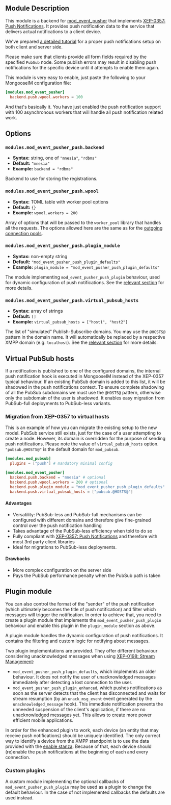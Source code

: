 ## Module Description

This module is a backend for [mod_event_pusher][] that implements
[XEP-0357: Push Notifications][XEP-0357].
It provides push notification data to the service that delivers actual notifications
to a client device.

We've prepared [a detailed tutorial][tutorial] for a proper push
notifications setup on both client and server side.

Please make sure that clients provide all form fields required by the specified `PubSub` node.
Some publish errors may result in disabling push notifications for the specific device until it
attempts to enable them again.

This module is very easy to enable, just paste the following to your MongooseIM configuration file:

```toml
[modules.mod_event_pusher]
  backend.push.wpool.workers = 100
```

And that's basically it. You have just enabled the push notification support
with 100 asynchronous workers that will handle all push notification related work.


## Options

### `modules.mod_event_pusher_push.backend`
* **Syntax:** string, one of `"mnesia"`, `"rdbms"`
* **Default:** `"mnesia"`
* **Example:** `backend = "rdbms"`

Backend to use for storing the registrations.

### `modules.mod_event_pusher_push.wpool`
* **Syntax:** TOML table with worker pool options
* **Default:** `{}`
* **Example:** `wpool.workers = 200`

Array of options that will be passed to the `worker_pool` library that handles all the requests. The options allowed here are the same as for the [outgoing connection pools](../../advanced-configuration/outgoing-connections#worker-pool-options).

### `modules.mod_event_pusher_push.plugin_module`
* **Syntax:** non-empty string
* **Default:** `"mod_event_pusher_push_plugin_defaults"`
* **Example:** `plugin_module = "mod_event_pusher_push_plugin_defaults"`

The module implementing `mod_event_pusher_push_plugin` behaviour, used for dynamic configuration of push notifications.
See the [relevant section](#plugin-module) for more details.

### `modules.mod_event_pusher_push.virtual_pubsub_hosts`
* **Syntax:** array of strings
* **Default:** `[]`
* **Example:** `virtual_pubsub_hosts = ["host1", "host2"]`

The list of "simulated" Publish-Subscribe domains. You may use the `@HOSTS@` pattern in the domain name.
It will automatically be replaced by a respective XMPP domain (e.g. `localhost`).
See the [relevant section](#virtual-pubsub-hosts) for more details.

## Virtual PubSub hosts

If a notification is published to one of the configured domains, the internal push notification hook
is executed in MongooseIM instead of the XEP-0357 typical behaviour. If an existing PubSub domain
is added to this list, it will be shadowed in the push notifications context. To ensure complete
shadowing of all the PubSub subdomains we must use the `@HOSTS@` pattern, otherwise only the
subdomain of the user is shadowed. It enables easy migration from PubSub-full deployments to
PubSub-less variants.

### Migration from XEP-0357 to virtual hosts

This is an example of how you can migrate the existing setup to the new model. PubSub service still
exists, just for the case of a user attempting to create a node. However, its domain is overridden
for the purpose of sending push notifications. Please note the value of `virtual_pubsub_hosts`
option. `"pubsub.@HOSTS@"` is the default domain for `mod_pubsub`.

```toml
[modules.mod_pubsub]
  plugins = ["push"] # mandatory minimal config

[modules.mod_event_pusher]
  backend.push.backend = "mnesia" # optional
  backend.push.wpool.workers = 200 # optional
  backend.push.plugin_module = "mod_event_pusher_push_plugin_defaults" # optional
  backend.push.virtual_pubsub_hosts = ["pubsub.@HOSTS@"]
```

#### Advantages
* Versatility: PubSub-less and PubSub-full mechanisms can be configured with different domains and
  therefore give fine-grained control over the push notification handling
* Takes advantage of the PubSub-less efficiency when told to do so
* Fully compliant with [XEP-0357: Push Notifications][XEP-0357] and therefore with most 3rd party client libraries
* Ideal for migrations to PubSub-less deployments.

#### Drawbacks
* More complex configuration on the server side
* Pays the PubSub performance penalty when the PubSub path is taken


## Plugin module

You can also control the format of the "sender" of the push notification (which ultimately becomes
the title of push notification) and filter which messages will trigger the notification.
In order to achieve that, you need to create a plugin module that implements the
`mod_event_pusher_push_plugin` behaviour and enable this plugin in the `plugin_module` section as
above.

A plugin module handles the dynamic configuration of push notifications. 
It contains the filtering and custom logic for notifying about messages.

Two plugin implementations are provided.
They offer different behaviour considering unacknowledged messages when using [XEP-0198: Stream Management][XEP-0198]:


* `mod_event_pusher_push_plugin_defaults`, which implements an older behaviour. It does not notify
  the user of unacknowledged messages immediately after detecting a lost connection to the user.
* `mod_event_pusher_push_plugin_enhanced`, which pushes notifications as soon as the server detects
  that the client has disconnected and waits for stream resumption (by an `unack_msg_event` event
  generated by the `unacknowledged_message` hook). This immediate notification prevents the unneeded
  suspension of the client's application, if there are no unacknowledged messages yet. This allows
  to create more power efficient mobile applications.

In order for the enhanced plugin to work, each device (an entity that may receive push
notifications) should be uniquely identified. The only correct way to identify a device from the
XMPP standpoint is to use the data provided with the [enable stanza][enabling]. Because of that,
each device should (re)enable the push notifications at the beginning of each and every connection.

### Custom plugins

A custom module implementing the optional callbacks of `mod_event_pusher_push_plugin`
may be used as a plugin to change the default behaviour. In the case of not implemented callbacks
the defaults are used instead.

[mod_event_pusher]: ./mod_event_pusher.md
[XEP-0198]: https://xmpp.org/extensions/xep-0198.html
[enabling]: https://xmpp.org/extensions/xep-0357.html#enabling
[tutorial]: ../tutorials/push-notifications/Push-notifications.md
[XEP-0357]: https://xmpp.org/extensions/xep-0357.html
